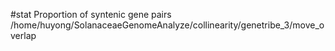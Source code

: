 

#stat Proportion of syntenic gene pairs 
/home/huyong/SolanaceaeGenomeAnalyze/collinearity/genetribe_3/move_overlap

